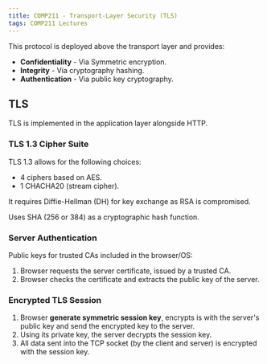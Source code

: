```yaml
---
title: COMP211 - Transport-Layer Security (TLS)
tags: COMP211 Lectures
---
```

This protocol is deployed above the transport layer and provides:

* **Confidentiality** - Via Symmetric encryption.
* **Integrity** - Via cryptography hashing.
* **Authentication** - Via public key cryptography.

## TLS
TLS is implemented in the application layer alongside HTTP.

### TLS 1.3 Cipher Suite
TLS 1.3 allows for the following choices:

* 4 ciphers based on AES.
* 1 CHACHA20 (stream cipher).

It requires Diffie-Hellman (DH) for key exchange as RSA is compromised.

Uses SHA (256 or 384) as a cryptographic hash function.

### Server Authentication
Public keys for trusted CAs included in the browser/OS:

1. Browser requests the server certificate, issued by a trusted CA.
1. Browser checks the certificate and extracts the public key of the server.

### Encrypted TLS Session

1. Browser **generate symmetric session key**, encrypts is with the server's public key and send the encrypted key to the server.
1. Using its private key, the server decrypts the session key.
1. All data sent into the TCP socket (by the client and server) is encrypted with the session key.